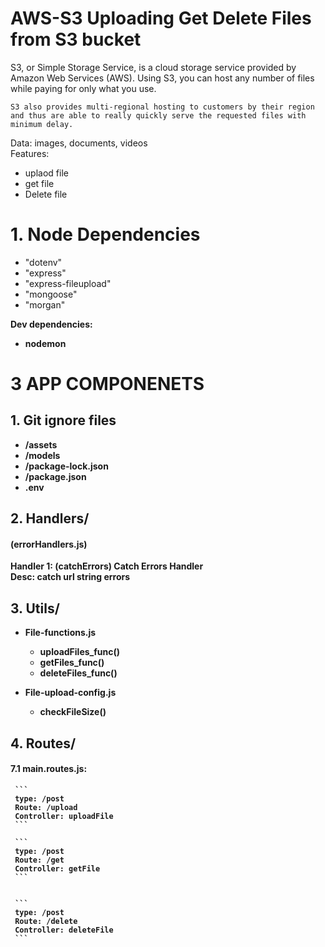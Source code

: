 # AWS-S3 Uploading Get Delete Files from S3 bucket

<p>
    S3, or Simple Storage Service, is a cloud storage service provided by Amazon Web Services (AWS). Using S3, you can host any number of files while paying for only what you use.

    S3 also provides multi-regional hosting to customers by their region and thus are able to really quickly serve the requested files with minimum delay.
</p>
Data: images, documents, videos <br>
Features: <br>

+ uplaod file
+ get file
+ Delete file

# 1. Node Dependencies
+ "dotenv"
+ "express"
+ "express-fileupload"
+ "mongoose"
+ "morgan"

<b>Dev dependencies:<b> 

+ nodemon


# 3 APP COMPONENETS 
## 1. Git ignore files 
+ /assets
+ /models
+ /package-lock.json
+ /package.json
+ .env

## 2. Handlers/
#### (errorHandlers.js)
    
Handler 1: (catchErrors) Catch Errors Handler <br>
Desc:  catch url string errors

## 3. Utils/
+ File-functions.js
    + uploadFiles_func()
    + getFiles_func()
    + deleteFiles_func()

+ File-upload-config.js
    + checkFileSize()

## 4. Routes/
#### 7.1 main.routes.js:
    
     ```
     type: /post
     Route: /upload
     Controller: uploadFile
     ```
    
     ```
     type: /post
     Route: /get
     Controller: getFile
     ```
    
    
     ```
     type: /post
     Route: /delete
     Controller: deleteFile
     ```


    